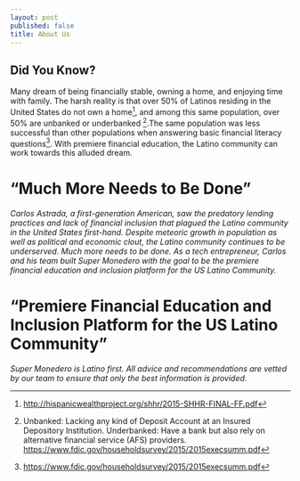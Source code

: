 ```yaml
---
layout: post
published: false
title: About Us
---
```


## Did You Know? 

Many dream of being financially stable, owning a home, and enjoying time with family. The harsh reality is that over 50% of Latinos residing in the United States do not own a home[^1], and among this same population, over 50% are unbanked or underbanked [^2].The same population was less successful than other populations when answering basic financial literacy questions[^3].  With premiere financial education, the Latino community can work towards this alluded dream. 


# “Much More Needs to Be Done”

_Carlos Astrada, a first-generation American, saw the predatory lending practices and lack of financial inclusion that plagued the Latino community in the United States first-hand. Despite meteoric growth in population as well as political and economic clout, the Latino community continues to be underserved.  Much more needs to be done. As a tech entrepreneur, Carlos and his team built Super Monedero with the goal to be the premiere financial education and inclusion platform for the US Latino Community._

# “Premiere Financial Education and Inclusion Platform for the US Latino Community”

_Super Monedero is Latino first. All advice and recommendations are vetted by our team to ensure that only the best information is provided._



[^1]: http://hispanicwealthproject.org/shhr/2015-SHHR-FINAL-FF.pdf
[^2]: Unbanked: Lacking any kind of Deposit Account at an Insured Depository Institution. Underbanked: Have a bank but also rely on alternative financial service (AFS) providers. https://www.fdic.gov/householdsurvey/2015/2015execsumm.pdf
[^3]: https://www.fdic.gov/householdsurvey/2015/2015execsumm.pdf 
